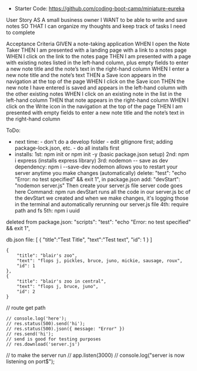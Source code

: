 - Starter Code: 
    https://github.com/coding-boot-camp/miniature-eureka

User Story
AS A small business owner
I WANT to be able to write and save notes
SO THAT I can organize my thoughts and keep track of tasks I need to complete

Acceptance Criteria
GIVEN a note-taking application
WHEN I open the Note Taker
THEN I am presented with a landing page with a link to a notes page
WHEN I click on the link to the notes page
THEN I am presented with a page with existing notes listed in the left-hand column, plus empty fields to enter a new note title and the note’s text in the right-hand column
WHEN I enter a new note title and the note’s text
THEN a Save icon appears in the navigation at the top of the page
WHEN I click on the Save icon
THEN the new note I have entered is saved and appears in the left-hand column with the other existing notes
WHEN I click on an existing note in the list in the left-hand column
THEN that note appears in the right-hand column
WHEN I click on the Write icon in the navigation at the top of the page
THEN I am presented with empty fields to enter a new note title and the note’s text in the right-hand column


ToDo: 
- next time: 
        - don't do a develop folder
        - edit gitignore first; adding package-lock.json, etc. 
        - do all installs first
- installs: 
    1st: npm init or npm init -y (basic package.json setup)
    2nd: npm i express (installs express library)
    3rd: nodemon -- save as dev dependency: 
        npm i --save-dev nodemon
        allows you to restart your server anytime you make changes (automatically)
        delete: "test": "echo \"Error: no test specified\" && exit 1", in package.json
        add: "devStart": "nodemon server.js"
    Then create your server.js file
        server code goes here
    Command: npm run devStart
        runs all the code in our server.js bc of the devStart we created
        and when we make changes, it's logging those in the terminal and automatically rerunning our server.js file
    4th: require path and fs
    5th: npm i uuid


deleted from package.json:
  "scripts": 
    "test": "echo \"Error: no test specified\" && exit 1",



db.json file: 
[
    {
        "title":"Test Title",
        "text":"Test text",
        "id": 1
    }
]

    {
        "title": "blair's zoo",
        "text": "flops j, pickles, bruce, juno, mickie, sausage, roux",
        "id": 1
    },
    {
        "title": "blair's zoo in central",
        "text": "flops j, bruce, juno",
        "id": 2
    }







<!-- APP.GET TESTING -->
// route get path 
<!-- app.get('/', (req, res) => { -->
    // console.log('here');
    // res.status(500).send('hi');
    // res.status(500).json({ message: "Error" })
    // res.send('hi'); 
    // send is good for testing purposes
    // res.download('server.js')


// to make the server run
// app.listen(3000)
// console.log("server is now listening on port$");

